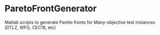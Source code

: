 # ParetoFrontGenerator
Matlab scripts to generate Pareto fronts for Many-objective test instances (DTLZ, WFG, CEC18, etc)

